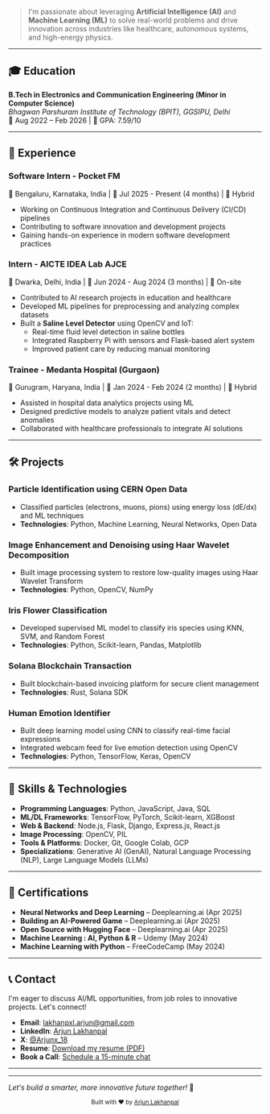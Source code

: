 > I'm passionate about leveraging **Artificial Intelligence (AI)** and **Machine Learning (ML)** to solve real-world problems and drive innovation across industries like healthcare, autonomous systems, and high-energy physics.

---

## 🎓 Education

**B.Tech in Electronics and Communication Engineering (Minor in Computer Science)**  
*Bhagwan Parshuram Institute of Technology (BPIT), GGSIPU, Delhi*  
📅 Aug 2022 – Feb 2026 | 🎯 GPA: 7.59/10

---

## 💼 Experience

### Software Intern - Pocket FM
📍 Bengaluru, Karnataka, India | 📅 Jul 2025 - Present (4 months) | 🔄 Hybrid

- Working on Continuous Integration and Continuous Delivery (CI/CD) pipelines
- Contributing to software innovation and development projects
- Gaining hands-on experience in modern software development practices

### Intern - AICTE IDEA Lab AJCE
📍 Dwarka, Delhi, India | 📅 Jun 2024 - Aug 2024 (3 months) | 🏢 On-site

- Contributed to AI research projects in education and healthcare
- Developed ML pipelines for preprocessing and analyzing complex datasets
- Built a **Saline Level Detector** using OpenCV and IoT:
  - Real-time fluid level detection in saline bottles
  - Integrated Raspberry Pi with sensors and Flask-based alert system
  - Improved patient care by reducing manual monitoring

### Trainee - Medanta Hospital (Gurgaon)
📍 Gurugram, Haryana, India | 📅 Jan 2024 - Feb 2024 (2 months) | 🔄 Hybrid

- Assisted in hospital data analytics projects using ML
- Designed predictive models to analyze patient vitals and detect anomalies
- Collaborated with healthcare professionals to integrate AI solutions

---

## 🛠️ Projects

### Particle Identification using CERN Open Data
- Classified particles (electrons, muons, pions) using energy loss (dE/dx) and ML techniques
- **Technologies**: Python, Machine Learning, Neural Networks, Open Data

### Image Enhancement and Denoising using Haar Wavelet Decomposition
- Built image processing system to restore low-quality images using Haar Wavelet Transform
- **Technologies**: Python, OpenCV, NumPy

### Iris Flower Classification
- Developed supervised ML model to classify iris species using KNN, SVM, and Random Forest
- **Technologies**: Python, Scikit-learn, Pandas, Matplotlib

### Solana Blockchain Transaction
- Built blockchain-based invoicing platform for secure client management
- **Technologies**: Rust, Solana SDK

### Human Emotion Identifier
- Built deep learning model using CNN to classify real-time facial expressions
- Integrated webcam feed for live emotion detection using OpenCV
- **Technologies**: Python, TensorFlow, Keras, OpenCV

---

## 🧠 Skills & Technologies

- **Programming Languages**: Python, JavaScript, Java, SQL
- **ML/DL Frameworks**: TensorFlow, PyTorch, Scikit-learn, XGBoost
- **Web & Backend**: Node.js, Flask, Django, Express.js, React.js
- **Image Processing**: OpenCV, PIL
- **Tools & Platforms**: Docker, Git, Google Colab, GCP
- **Specializations**: Generative AI (GenAI), Natural Language Processing (NLP), Large Language Models (LLMs)

---

## 🏅 Certifications

- **Neural Networks and Deep Learning** – Deeplearning.ai (Apr 2025)
- **Building an AI-Powered Game** – Deeplearning.ai (Apr 2025)
- **Open Source with Hugging Face** – Deeplearning.ai (Apr 2025)
- **Machine Learning : AI, Python & R** – Udemy (May 2024)
- **Machine Learning with Python** – FreeCodeCamp (May 2024)

---

## 📞 Contact

I'm eager to discuss AI/ML opportunities, from job roles to innovative projects. Let's connect!

- **Email**: [lakhanpxl.arjun@gmail.com](mailto:lakhanpxl.arjun@gmail.com)
- **LinkedIn**: [Arjun Lakhanpal](https://www.linkedin.com/in/arjunlakhanpal)
- **X**: [@Arjunx_18](https://x.com/Arjunx_18)
- **Resume**: [Download my resume (PDF)](assets/resume.pdf)
- **Book a Call**: [Schedule a 15-minute chat](https://calendly.com/lakhanpxl-arjun)

---

---

*Let's build a smarter, more innovative future together!* 🚀

<div align="center">
  <sub>Built with ❤️ by <a href="https://github.com/arjunlakhanpal">Arjun Lakhanpal</a></sub>
</div>
